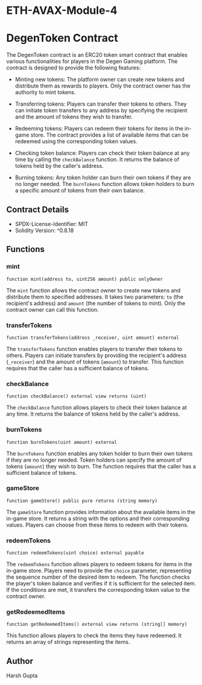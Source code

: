 # ETH-AVAX-Module-4

# DegenToken Contract

The DegenToken contract is an ERC20 token smart contract that enables various functionalities for players in the Degen Gaming platform. The contract is designed to provide the following features:

- Minting new tokens: The platform owner can create new tokens and distribute them as rewards to players. Only the contract owner has the authority to mint tokens.

- Transferring tokens: Players can transfer their tokens to others. They can initiate token transfers to any address by specifying the recipient and the amount of tokens they wish to transfer.

- Redeeming tokens: Players can redeem their tokens for items in the in-game store. The contract provides a list of available items that can be redeemed using the corresponding token values.

- Checking token balance: Players can check their token balance at any time by calling the `checkBalance` function. It returns the balance of tokens held by the caller's address.

- Burning tokens: Any token holder can burn their own tokens if they are no longer needed. The `burnTokens` function allows token holders to burn a specific amount of tokens from their own balance.

## Contract Details

- SPDX-License-Identifier: MIT
- Solidity Version: ^0.8.18

## Functions

### mint

```solidity
function mint(address to, uint256 amount) public onlyOwner
```

The `mint` function allows the contract owner to create new tokens and distribute them to specified addresses. It takes two parameters: `to` (the recipient's address) and `amount` (the number of tokens to mint). Only the contract owner can call this function.

### transferTokens

```solidity
function transferTokens(address _receiver, uint amount) external
```

The `transferTokens` function enables players to transfer their tokens to others. Players can initiate transfers by providing the recipient's address (`_receiver`) and the amount of tokens (`amount`) to transfer. This function requires that the caller has a sufficient balance of tokens.

### checkBalance

```solidity
function checkBalance() external view returns (uint)
```

The `checkBalance` function allows players to check their token balance at any time. It returns the balance of tokens held by the caller's address.

### burnTokens

```solidity
function burnTokens(uint amount) external
```

The `burnTokens` function enables any token holder to burn their own tokens if they are no longer needed. Token holders can specify the amount of tokens (`amount`) they wish to burn. The function requires that the caller has a sufficient balance of tokens.

### gameStore

```solidity
function gameStore() public pure returns (string memory)
```

The `gameStore` function provides information about the available items in the in-game store. It returns a string with the options and their corresponding values. Players can choose from these items to redeem with their tokens.

### redeemTokens

```solidity
function redeemTokens(uint choice) external payable
```

The `redeemTokens` function allows players to redeem tokens for items in the in-game store. Players need to provide the `choice` parameter, representing the sequence number of the desired item to redeem. The function checks the player's token balance and verifies if it is sufficient for the selected item. If the conditions are met, it transfers the corresponding token value to the contract owner.

### getRedeemedItems

```solidity
function getRedeemedItems() external view returns (string[] memory)
```

This function allows players to check the items they have redeemed. It returns an array of strings representing the items.

## Author

Harsh Gupta
